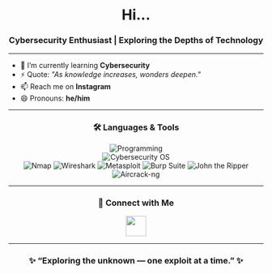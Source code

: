 <h1 align="center">Hi...</h1>
<h3 align="center">Cybersecurity Enthusiast | Exploring the Depths of Technology</h3>

---

- 🌱 I’m currently learning **Cybersecurity**
- ⚡ Quote: *"As knowledge increases, wonders deepen."*
- 📫 Reach me on **Instagram**
- 😄 Pronouns: **he/him**

---

<h3 align="center">🛠️ Languages & Tools</h3>

<p align="center">
  <!-- Programming -->
  <img src="https://skillicons.dev/icons?i=python,java,html,linux" alt="Programming" />
  <br/>
  <!-- Cybersecurity -->
  <img src="https://skillicons.dev/icons?i=kali,ubuntu,bash" alt="Cybersecurity OS" />
  <br/>
  <!-- Cybersecurity Tools -->
  <img src="https://img.shields.io/badge/Nmap-00599C?style=for-the-badge&logo=gnu-bash&logoColor=white" alt="Nmap" />
  <img src="https://img.shields.io/badge/Wireshark-1679A7?style=for-the-badge&logo=wireshark&logoColor=white" alt="Wireshark" />
  <img src="https://img.shields.io/badge/Metasploit-000000?style=for-the-badge&logo=metasploit&logoColor=white" alt="Metasploit" />
  <img src="https://img.shields.io/badge/Burp%20Suite-FC4C02?style=for-the-badge&logo=burp-suite&logoColor=white" alt="Burp Suite" />
  <img src="https://img.shields.io/badge/John%20the%20Ripper-333333?style=for-the-badge&logo=lock&logoColor=white" alt="John the Ripper" />
  <img src="https://img.shields.io/badge/Aircrack--ng-000000?style=for-the-badge&logo=wifi&logoColor=white" alt="Aircrack-ng" />
</p>

---

<h3 align="center">📱 Connect with Me</h3>
<p align="center">
  <a href="https://instagram.com/stellarglance" target="_blank">
    <img src="https://skillicons.dev/icons?i=instagram" height="40" width="40" />
  </a>
</p>

---

<h3 align="center">✨ “Exploring the unknown — one exploit at a time.” ✨</h3>
